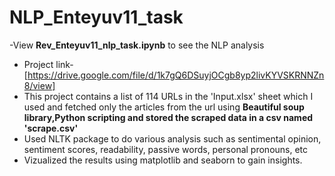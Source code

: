# NLP_Enteyuv11_task
-View **Rev_Enteyuv11_nlp_task.ipynb** to see the NLP analysis
- Project link-[https://drive.google.com/file/d/1k7gQ6DSuyjOCgb8yp2livKYVSKRNNZn8/view]
- This project contains a list of 114 URLs in the 'Input.xlsx' sheet which I used and fetched only the articles from the url using **Beautiful soup library,Python scripting and stored the scraped data in a csv named 'scrape.csv'** 
- Used NLTK package to do various analysis such as sentimental opinion, sentiment scores, readability, passive words, personal pronouns, etc
-	Vizualized the results using matplotlib and seaborn to gain insights.


